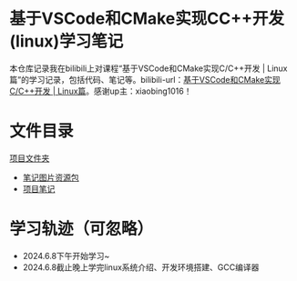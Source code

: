 # 基于VSCode和CMake实现CC++开发(linux)学习笔记
本仓库记录我在bilibili上对课程“基于VSCode和CMake实现C/C++开发 | Linux篇”的学习记录，包括代码、笔记等。bilibili-url：[基于VSCode和CMake实现C/C++开发 | Linux篇](https://www.bilibili.com/video/BV1fy4y1b7TC/?spm_id_from=333.337.search-card.all.click)。感谢up主：xiaobing1016！
# 文件目录
[项目文件夹](./bili_vscode+linux)
* [笔记图片资源包](./bili_vscode+linux/Pic)
* [项目笔记](./bili_vscode+linux/VSCode-CMake-C-Cpp-Linux-notebook.md)
# 学习轨迹（可忽略）
* 2024.6.8下午开始学习~
* 2024.6.8截止晚上学完linux系统介绍、开发环境搭建、GCC编译器
